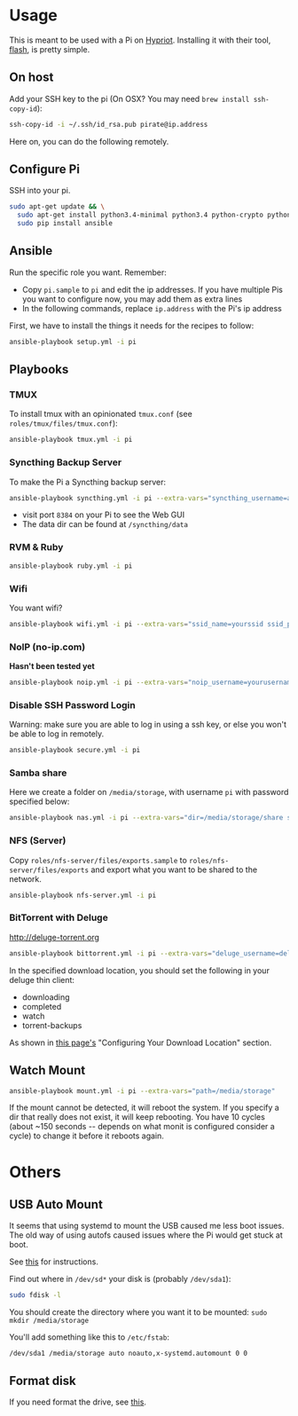 # Usage

This is meant to be used with a Pi on [Hypriot](http://hypriot.com). Installing it with their tool, [flash](https://github.com/hypriot/flash), is pretty simple.

## On host

Add your SSH key to the pi (On OSX? You may need `brew install ssh-copy-id`):

```sh
ssh-copy-id -i ~/.ssh/id_rsa.pub pirate@ip.address
```

Here on, you can do the following remotely.

## Configure Pi

SSH into your pi.

```sh
sudo apt-get update && \
  sudo apt-get install python3.4-minimal python3.4 python-crypto python-markupsafe python-jinja2 python-paramiko python-pkg-resources python-setuptools python-pip python-yaml -y && \
  sudo pip install ansible
```

## Ansible

Run the specific role you want. Remember:

- Copy `pi.sample` to `pi` and edit the ip addresses. If you have multiple Pis you want to configure now, you may add them as extra lines
- In the following commands, replace `ip.address` with the Pi's ip address

First, we have to install the things it needs for the recipes to follow:

```sh
ansible-playbook setup.yml -i pi
```

## Playbooks

### TMUX

To install tmux with an opinionated `tmux.conf` (see `roles/tmux/files/tmux.conf`):

```sh
ansible-playbook tmux.yml -i pi
```

### Syncthing Backup Server

To make the Pi a Syncthing backup server:

```sh
ansible-playbook syncthing.yml -i pi --extra-vars="syncthing_username=admin syncthing_password=123456"
```

- visit port `8384` on your Pi to see the Web GUI
- The data dir can be found at `/syncthing/data`

### RVM & Ruby

```sh
ansible-playbook ruby.yml -i pi
```

### Wifi

You want wifi?

```sh
ansible-playbook wifi.yml -i pi --extra-vars="ssid_name=yourssid ssid_password=yourssidpassword"
```

### NoIP (no-ip.com)

**Hasn't been tested yet**

```sh
ansible-playbook noip.yml -i pi --extra-vars="noip_username=yourusername noip_password=yournoippassword"
```

### Disable SSH Password Login

Warning: make sure you are able to log in using a ssh key, or else you won't be able to log in remotely.

```sh
ansible-playbook secure.yml -i pi
```

### Samba share

Here we create a folder on `/media/storage`, with username `pi` with password specified below:

```sh
ansible-playbook nas.yml -i pi --extra-vars="dir=/media/storage/share smbpassword=yoursmbpassword"
```

### NFS (Server)

Copy `roles/nfs-server/files/exports.sample` to `roles/nfs-server/files/exports` and export what you want to be shared to the network.

```sh
ansible-playbook nfs-server.yml -i pi
```

### BitTorrent with Deluge

http://deluge-torrent.org

```sh
ansible-playbook bittorrent.yml -i pi --extra-vars="deluge_username=delugeusername deluge_password=delugepassword download_location=/media/storage/downloads/bittorrent"
```

In the specified download location, you should set the following in your deluge thin client:

- downloading
- completed
- watch
- torrent-backups

As shown in [this page's](http://www.howtogeek.com/142044/how-to-turn-a-raspberry-pi-into-an-always-on-bittorrent-box/) "Configuring Your Download Location" section.

## Watch Mount

```sh
ansible-playbook mount.yml -i pi --extra-vars="path=/media/storage"
```

If the mount cannot be detected, it will reboot the system. If you specify a dir that really does not exist, it will keep rebooting. You have 10 cycles (about ~150 seconds -- depends on what monit is configured consider a cycle) to change it before it reboots again.

# Others

## USB Auto Mount

It seems that using systemd to mount the USB caused me less boot issues. The old way of using autofs caused issues where the Pi would get stuck at boot.

See [this](http://serverfault.com/a/804212/63376) for instructions.

Find out where in `/dev/sd*` your disk is (probably `/dev/sda1`):

```sh
sudo fdisk -l
```

You should create the directory where you want it to be mounted: `sudo mkdir /media/storage`

You'll add something like this to `/etc/fstab`:

```
/dev/sda1 /media/storage auto noauto,x-systemd.automount 0 0
```

## Format disk

If you need format the drive, see [this](http://superuser.com/questions/643765/creating-ext4-partition-from-console).
